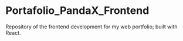 # Portafolio_PandaX_Frontend
Repository of the frontend development for my web portfolio; built with React.
